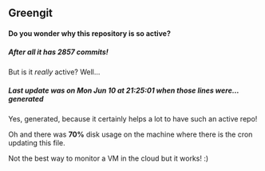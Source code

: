 ## Greengit

#### Do you wonder why this repository is so active?

##### After all it has 2857 commits!

But is it *really* active? Well...

##### Last update was on Mon Jun 10 at 21:25:01 when those lines were... generated

Yes, generated, because it certainly helps a lot to have such an active repo!

Oh and there was **70%** disk usage on the machine
where there is the cron updating this file.

Not the best way to monitor a VM in the cloud but it works! :)
